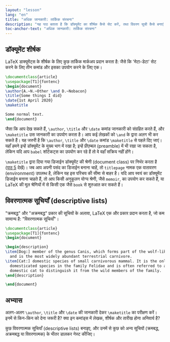 ```yaml
---
layout: "lesson"
lang: "en"
title: "अधिक जानकारी: तार्किक संरचना"
description: "यह पाठ बताता है कि डॉक्यूमेंट का शीर्षक कैसे सेट करें, तथा विवरण सूची कैसे बनाएं।"
toc-anchor-text: "अधिक जानकारी: तार्किक संरचना"
---
```


## डॉक्यूमेंट शीर्षक

LaTeX डाक्यूमेंट्स के शीर्षक के लिए कुछ तार्किक मार्कअप प्रदान करता है:  जैसे कि 'मेटा-डेटा' सेट करने के लिए तीन कमांड और इसका उपयोग करने के लिए एक।

```latex
\documentclass{article}
\usepackage[T1]{fontenc}
\begin{document}
\author{A.~N.~Other \and D.~Nobacon}
\title{Some things I did}
\date{1st April 2020}
\maketitle

Some normal text.
\end{document}
```

जैसा कि आप देख सकते हैं, `\author`, `\title` और `\date` कमांड जानकारी को संग्रहित करते हैं, और `\maketitle` उस जानकारी का उपयोग करता है। आप कई लेखकों को `\and` के द्वारा अलग भी कर सकते हैं। यह जरुरी है कि `\author`, `\title` और `\date` कमांड `\maketitle` से पहले दिए जाएं। यहाँ हमने इन्हें डॉक्यूमेंट के मुख्य भाग में रखा है; इन्हें प्रीएम्बल (preamble) में भी रखा जा सकता है, लेकिन यदि आप `babel` शॉर्टकट्स का उपयोग कर रहे हैं तो वे वहाँ सक्रिय नहीं होंगे।

`\maketitle` द्वारा दिया गया डिजाईन डॉक्यूमेंट की श्रेणी (document class) पर निर्भर करता है ([पाठ 5](lesson-05) देखें)। जब आप अपनी पसंद का डिजाईन बनाना चाहें, तो `titlepage` नामक एक वातावरण (environment) उपलब्ध है, लेकिन यह इस परिचय की सीमा से बाहर है। यदि आप स्वयं का डॉक्यूमेंट डिजाईन बनाना चाहते हैं, तो आप किसी अनुकूलन योग्य श्रेणी, जैसे `memoir`, का उपयोग कर सकते हैं, या LaTeX की मूल श्रेणियों में से किसी एक जैसे `book` से शुरुआत कर सकते हैं।

## विवरणात्मक सूचियाँ (descriptive lists)
"क्रमबद्ध" और "अक्रमबद्ध" प्रकार की सूचियों के अलावा, LaTeX एक और प्रकार प्रदान करता है, जो कम सामान्य है: "विवरणात्मक सूचियाँ"।

```latex
\documentclass{article}
\usepackage[T1]{fontenc}
\begin{document}

\begin{description}
\item[Dog:] member of the genus Canis, which forms part of the wolf-like canids,
  and is the most widely abundant terrestrial carnivore.
\item[Cat:] domestic species of small carnivorous mammal. It is the only
  domesticated species in the family Felidae and is often referred to as the
  domestic cat to distinguish it from the wild members of the family.
\end{description}

\end{document}
```


## अभ्यास

अलग-अलग `\author`, `\title` और `\date` की जानकारी देकर `\maketitle` का परीक्षण करें। इनमें से किन-किन को देना जरूरी है? क्या इन कमांड्स में लेखक, शीर्षक और तारीख होना अनिवार्य है?

कुछ विवरणात्मक सूचियाँ (descriptive lists) बनाइए, और उनमें से कुछ को अन्य सूचियों (क्रमबद्ध, अक्रमबद्ध या विवरणात्मक) के भीतर डालकर नेस्ट कीजिए।